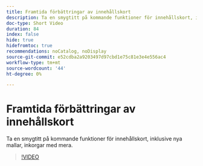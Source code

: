 ```yaml
---
title: Framtida förbättringar av innehållskort
description: Ta en smygtitt på kommande funktioner för innehållskort, inklusive nya mallar, inkorgar med mera.
doc-type: Short Video
duration: 84
index: false
hide: true
hidefromtoc: true
recommendations: noCatalog, noDisplay
source-git-commit: e52cdba2a9203497d97cbd1e75c81e3e4e556ac4
workflow-type: tm+mt
source-wordcount: '44'
ht-degree: 0%

---
```



# Framtida förbättringar av innehållskort

Ta en smygtitt på kommande funktioner för innehållskort, inklusive nya mallar, inkorgar med mera.

<!-- 62_S603_3442534_83_future-enhancements-for-content-cards -->
>[!VIDEO](https://video.tv.adobe.com/v/3458202/?learn=on&enablevpops=true)
